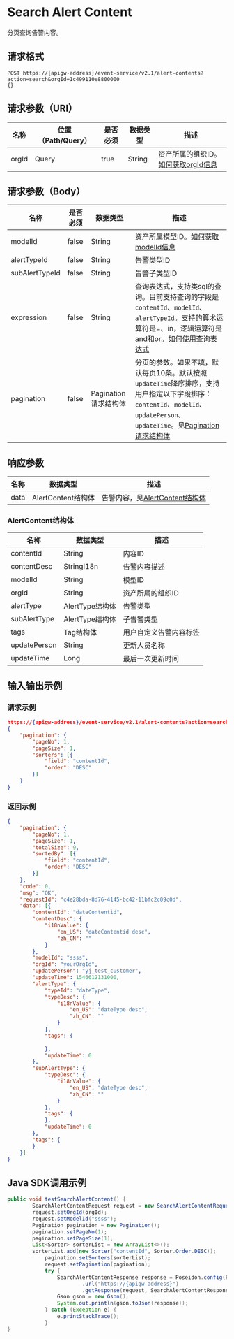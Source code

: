 # Search Alert Content

分页查询告警内容。

## 请求格式

```
POST https://{apigw-address}/event-service/v2.1/alert-contents?action=search&orgId=1c499110e8800000 
{}
```

## 请求参数（URI）

| 名称          | 位置（Path/Query） | 是否必须 | 数据类型 | 描述      |
|---------------|------------------|----------|-----------|--------------|
| orgId         | Query            | true     | String    | 资产所属的组织ID。[如何获取orgId信息](/docs/api/zh_CN/latest/api_faqs#id-orgid-orgid)                |
                                                                 

## 请求参数（Body）
| 名称 | 是否必须 | 数据类型 | 描述 |
|------|-----------------|-----------|-------------|
| modelId          | false    | String    | 资产所属模型ID。[如何获取modelId信息](/docs/api/zh_CN/latest/api_faqs#modelid-modelid)  |
| alertTypeId  | false    | String               | 告警类型ID   |
| subAlertTypeId    | false    | String   | 告警子类型ID  |                       
| expression         | false    | String   | 查询表达式，支持类sql的查询。目前支持查询的字段是`contentId`、`modelId`、`alertTypeId`。支持的算术运算符是=、in，逻辑运算符是and和or。[如何使用查询表达式](/docs/api/zh_CN/latest/api_faqs.html#id1)|
| pagination     | false     | Pagination请求结构体    | 分页的参数。如果不填，默认每页10条。默认按照`updateTime`降序排序，支持用户指定以下字段排序：`contentId`、`modelId`、`updatePerson`、`updateTime`。见[Pagination请求结构体](/docs/api/zh_CN/latest/overview.html?highlight=pagination#pagination)|

## 响应参数

| 名称  | 数据类型      | 描述               |
|-------|----------------|---------------------------|
| data | AlertContent结构体 | 告警内容，见[AlertContent结构体](/docs/api/zh_CN/latest/event/search_alert_content.html#id4)|

### AlertContent结构体

| 名称  | 数据类型      | 描述               |
|----------------|-----------------------|----------|
| contentId| String           | 内容ID                 |
| contentDesc | StringI18n | 告警内容描述  |
| modelId| String           | 模型ID                 |
| orgId          | String| 资产所属的组织ID|
| alertType  | AlertType结构体  | 告警类型               |
| subAlertType| AlertType结构体  | 子告警类型             |
| tags| Tag结构体        | 用户自定义告警内容标签 |
| updatePerson| String           | 更新人员名称           |
| updateTime| Long             | 最后一次更新时间       |



## 输入输出示例

### 请求示例

```json
https://{apigw-address}/event-service/v2.1/alert-contents?action=search&orgId=1c499110e8800000 
{
	"pagination": {
		"pageNo": 1,
		"pageSize": 1,
		"sorters": [{
			"field": "contentId",
			"order": "DESC"
		}]
	}
}
```

### 返回示例

```json
{
	"pagination": {
		"pageNo": 1,
		"pageSize": 1,
		"totalSize": 9,
		"sortedBy": [{
			"field": "contentId",
			"order": "DESC"
		}]
	},
	"code": 0,
	"msg": "OK",
	"requestId": "c4e28bda-8d76-4145-bc42-11bfc2c09c0d",
	"data": [{
		"contentId": "dateContentid",
		"contentDesc": {
			"i18nValue": {
				"en_US": "dateContentid desc",
				"zh_CN": ""
			}
		},
		"modelId": "ssss",
		"orgId": "yourOrgId",
		"updatePerson": "yj_test_customer",
		"updateTime": 1546612131000,
		"alertType": {
			"typeId": "dateType",
			"typeDesc": {
				"i18nValue": {
					"en_US": "dateType desc",
					"zh_CN": ""
				}
			},
			"tags": {
				
			},
			"updateTime": 0
		},
		"subAlertType": {
			"typeDesc": {
				"i18nValue": {
					"en_US": "dateType desc",
					"zh_CN": ""
				}
			},
			"tags": {
			},
			"updateTime": 0
		},
		"tags": {	
		}
	}]
}
```

## Java SDK调用示例

```java
public void testSearchAlertContent() {  
        SearchAlertContentRequest request = new SearchAlertContentRequest();  
        request.setOrgId(orgId);  
        request.setModelId("ssss");  
        Pagination pagination = new Pagination();  
        pagination.setPageNo(1);  
        pagination.setPageSize(1);  
        List<Sorter> sorterList = new ArrayList<>();  
        sorterList.add(new Sorter("contentId", Sorter.Order.DESC));  
	        pagination.setSorters(sorterList);  
	        request.setPagination(pagination);  
	        try {  
	            SearchAlertContentResponse response = Poseidon.config(PConfig.init().appKey(accessKey).appSecret(secretKey).debug())  
	                    .url("https://{apigw-address}")  
	                    .getResponse(request, SearchAlertContentResponse.class);  
	            Gson gson = new Gson();  
	            System.out.println(gson.toJson(response)); 
	        } catch (Exception e) {  
	            e.printStackTrace();  
	        }   
}
```